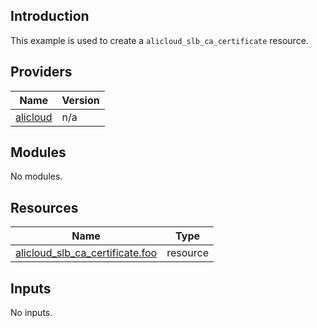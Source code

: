 <!-- BEGIN_TF_DOCS -->
## Introduction

This example is used to create a `alicloud_slb_ca_certificate` resource.

## Providers

| Name | Version |
|------|---------|
| <a name="provider_alicloud"></a> [alicloud](#provider\_alicloud) | n/a |

## Modules

No modules.

## Resources

| Name | Type |
|------|------|
| [alicloud_slb_ca_certificate.foo](https://registry.terraform.io/providers/aliyun/alicloud/latest/docs/resources/slb_ca_certificate) | resource |

## Inputs

No inputs.
<!-- END_TF_DOCS -->    